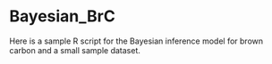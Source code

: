 # Bayesian_BrC
Here is a sample R script for the Bayesian inference model for brown carbon and a small sample dataset.
